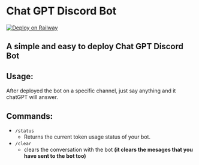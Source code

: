 # Chat GPT Discord Bot

[![Deploy on Railway](https://railway.app/button.svg)](https://railway.app/template/Pix4wh?referralCode=MUugF-)

## A simple and easy to deploy Chat GPT Discord Bot


## **Usage:**

After deployed the bot on a specific channel, just say anything and it chatGPT will answer.

## **Commands:**

* `/status`
  * Returns the current token usage status of your bot.
* `/clear`
  * clears the conversation with the bot 
   **(it clears the mesages that you have sent to the bot too)**


  
  
